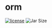 # orm
[![license](https://img.shields.io/github/license/mashape/apistatus.svg)](https://github.com/xiangjiangchuangyuan/orm/blob/master/LICENSE)
![Jar Size](https://img.shields.io/badge/jar--size-38.34k-blue.svg)